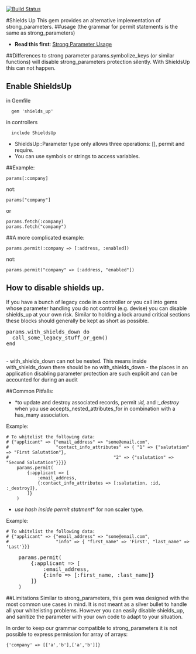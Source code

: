 [![Build Status](https://travis-ci.org/appfolio/shields_up.png)](https://travis-ci.org/appfolio/shields_up)

#Shields Up
This gem provides an alternative implementation of strong_parameters.
##usage (the grammar for permit statements is the same as strong_parameters)
- **Read this first**: [Strong Parameter Usage](http://edgeguides.rubyonrails.org/action_controller_overview.html#strong-parameters)


##Differences to strong parameter
params.symbolize_keys (or similar functions) will disable strong_parameters
protection silently. With ShieldsUp this can not happen.

## Enable ShieldsUp<br>

in Gemfile<br>
```
  gem 'shields_up'
```
in controllers<br>
```
  include ShieldsUp
```

- ShieldsUp::Parameter type only allows three operations: [], permit and require.
- You can use symbols or strings to access variables.<br>

##Example:<br>
```
params[:company]
```
not:
```
params["company"]
```
or
```
params.fetch(:company)
params.fetch("company")
```

##A more complicated example:<br>
```
params.permit(:company => [:address, :enabled])
```
not:
```
params.permit("company" => [:address, "enabled"])
```

## How to disable shields up.<br>
If you have a bunch of legacy code in a controller or you call into gems whose
parameter handling
you do not control (e.g. devise) you can disable shields_up at your own risk.
Similar to holding a lock around critical sections these blocks should generally be kept as short as possible.
<pre>
params.with_shields_down do
  call_some_legacy_stuff_or_gem()
end
</pre>
<br>
- with_shields_down can not be nested. This means inside with_shields_down there should be no with_shields_down
- the places in an application disabling parameter protection are such explicit and can be accounted for during an audit
</b>

##Common Pitfalls:
- *to update and destroy associated records, permit <i>:id,</i> and <i> :_destroy </i> when you use accepts_nested_attributes_for in combination with a has_many association. <br>

Example:
```
# To whitelist the following data:
# {"applicant" => {"email_address" => "some@email.com",
#                  "contact_info_attributes" => { "1" => {"salutation" => "First Salutation"},
#                                        "2" => {"salutation" => "Second Salutation"}}}}
    params.permit(
        {:applicant => [
            :email_address,
            {:contact_info_attributes => [:salutation, :id, :_destroy]},
        ]}
    )
```
- *use hash inside permit statment** for non scaler type.<br>

Example:
```
# To whitelist the following data:
# {"applicant" => {"email_address" => "some@email.com",
#                  "info" => { "first_name" => 'First', "last_name" => 'Last'}}}
```
<pre>
    params.permit(
        {:applicant => [
            :email_address,
            <b>{</b>:info => [:first_name, :last_name]<b>}</b>
        ]}
    )
</pre>

##Limitations
Similar to strong_parameters, this gem was designed with the most common use cases in mind. It is not meant as a silver bullet to handle all your whitelisting problems. However you can easily disable shields_up, and sanitize the parameter with your own code to adapt to your situation.<br>

In order to keep our grammar compatible to strong_parameters it is not possible
to express permission for array of arrays:
```
{'company' => [['a','b'],['a','b']]}
```
